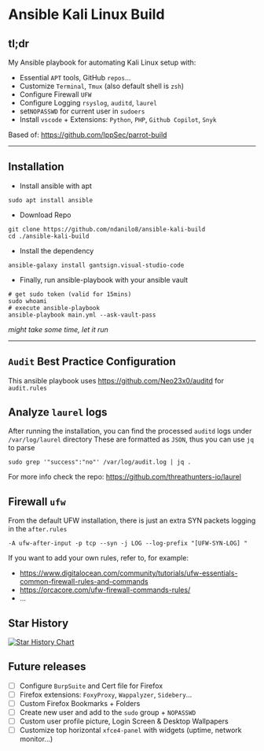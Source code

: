 # Ansible Kali Linux Build

## tl;dr

My Ansible playbook for automating Kali Linux setup with:
- Essential `APT` tools, GitHub `repos`...
- Customize `Terminal`, `Tmux` (also default shell is `zsh`)
- Configure Firewall `UFW` 
- Configure Logging `rsyslog`, `auditd`, `laurel`
- set`NOPASSWD` for current user in `sudoers`
- Install `vscode` + Extensions: `Python`, `PHP`, `Github Copilot`, `Snyk`

Based of: https://github.com/IppSec/parrot-build

---

## Installation

- Install ansible with apt
```shell
sudo apt install ansible
```

- Download Repo
```shell
git clone https://github.com/ndanilo8/ansible-kali-build
cd ./ansible-kali-build
```

- Install the dependency
```shell
ansible-galaxy install gantsign.visual-studio-code
```

- Finally, run ansible-playbook with your ansible vault
```shell
# get sudo token (valid for 15mins)
sudo whoami
# execute ansible-playbook
ansible-playbook main.yml --ask-vault-pass
```
_might take some time, let it run_

---

## `Audit` Best Practice Configuration

This ansible playbook uses https://github.com/Neo23x0/auditd for `audit.rules`
## Analyze `laurel` logs

After running the installation, you can find the processed `auditd` logs under `/var/log/laurel` directory
These are formatted as `JSON`, thus you can use `jq` to parse
```shell
sudo grep '"success":"no"' /var/log/audit.log | jq .
```

For more info check the repo: https://github.com/threathunters-io/laurel

## Firewall `ufw`

From the default UFW installation, there is just an extra SYN packets logging in the `after.rules`

```after.rules
-A ufw-after-input -p tcp --syn -j LOG --log-prefix "[UFW-SYN-LOG] "
```

If you want to add your own rules, refer to, for example:
- https://www.digitalocean.com/community/tutorials/ufw-essentials-common-firewall-rules-and-commands
- https://orcacore.com/ufw-firewall-commands-rules/
- ...

## Star History

[![Star History Chart](https://api.star-history.com/svg?repos=ndanilo8/ansible-kali-build&type=Date)](https://star-history.com/#ndanilo8/ansible-kali-build&Date)

## Future releases

- [ ] Configure `BurpSuite` and Cert file for Firefox
- [ ] Firefox extensions: `FoxyProxy`, `Wappalyzer`, `Sidebery`...
- [ ] Custom Firefox Bookmarks + Folders
- [ ] Create new user and add to the `sudo` group + `NOPASSWD`
- [ ] Custom user profile picture, Login Screen & Desktop Wallpapers
- [ ] Customize top horizontal `xfce4-panel` with widgets (uptime, network monitor...)
